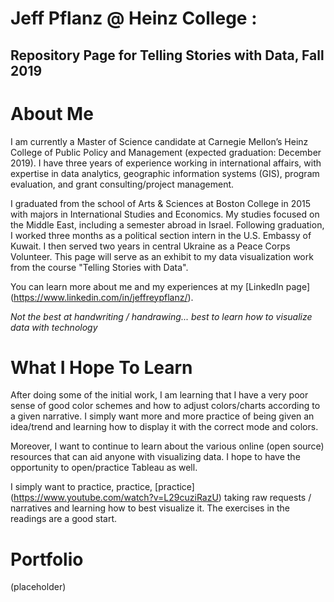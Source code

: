 # Jeff Pflanz @ Heinz College : 
## Repository Page for Telling Stories with Data, Fall 2019 

# About Me

I am currently a Master of Science candidate at Carnegie Mellon’s Heinz College of Public Policy and Management (expected graduation: December 2019). I have three years of experience working in international affairs, with expertise in data analytics, geographic information systems (GIS), program evaluation, and grant consulting/project management.

I graduated from the school of Arts & Sciences at Boston College in 2015 with majors in International Studies and Economics. My studies focused on the Middle East, including a semester abroad in Israel. Following graduation, I worked three months as a political section intern in the U.S. Embassy of Kuwait. I then served two years in central Ukraine as a Peace Corps Volunteer. This page will serve as an exhibit to my data visualization work from the course "Telling Stories with Data". 

You can learn more about me and my experiences at my [LinkedIn page] (https://www.linkedin.com/in/jeffreypflanz/). 

*Not the best at handwriting / handrawing... best to learn how to visualize data with technology* 

# What I Hope To Learn 

After doing some of the initial work, I am learning that I have a very poor sense of good color schemes and how to adjust colors/charts according to a given narrative. I simply want more and more practice of being given an idea/trend and learning how to display it with the correct mode and colors. 

Moreover, I want to continue to learn about the various online (open source) resources that can aid anyone with visualizing data. I hope to have the opportunity to open/practice Tableau as well.  

I simply want to practice, practice, [practice] (https://www.youtube.com/watch?v=L29cuziRazU) taking raw requests / narratives and learning how to best visualize it. The exercises in the readings are a good start. 


# Portfolio

(placeholder) 
